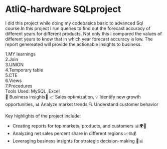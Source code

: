 # AtliQ-hardware SQLproject
 I did this project while doing my codebasics basic to advanced Sql course.In this project I run queries to find out the forecast accuracy of different years for different products. Not only this I compared the values of different years to know that in which year forecast accuracy is low. The report genereated will provide the actionable insights to business.

1.MY learnings
<br>
2.Join
<br>
3.UNION
<br>
4.Temporary table
<br>
5.CTE
<br>
6.Views 
<br>
7.Procedures
<br>
Tools Used: MySQL ,Excel
<br>
💼 Business insights💼
📈 Sales optimization,
💡 Identify new growth opportunities,
📊 Analyze market trends
🔍 Understand customer behavior

Key highlights of the project include:
- Creating reports for top markets, products, and customers 📊🌍💼
- Analyzing net sales percent share in different regions 📈🌐💰
- Leveraging business insights for strategic decision-making 🤝📊

